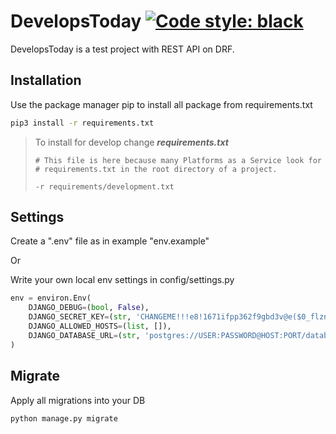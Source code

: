 # DevelopsToday [![Code style: black](https://img.shields.io/badge/code%20style-black-000000.svg)](https://github.com/psf/black)

DevelopsToday is a test project with REST API on DRF. 

## Installation
Use the package manager pip to install all package from requirements.txt
```bash
pip3 install -r requirements.txt
```
> To install for develop change ***requirements.txt***
> ```text
> # This file is here because many Platforms as a Service look for
> # requirements.txt in the root directory of a project.
>
> -r requirements/development.txt
>```
## Settings
Create a ".env" file as in example "env.example"

Or

Write your own local env settings in config/settings.py

```python
env = environ.Env(
    DJANGO_DEBUG=(bool, False),
    DJANGO_SECRET_KEY=(str, 'CHANGEME!!!e8!1671ifpp362f9gbd3v@e($0_flznbb3fa2d4zg7zn@%yyk2'),
    DJANGO_ALLOWED_HOSTS=(list, []),
    DJANGO_DATABASE_URL=(str, 'postgres://USER:PASSWORD@HOST:PORT/database'),
)
```

## Migrate
Apply all migrations into your DB
```bash
python manage.py migrate
```
